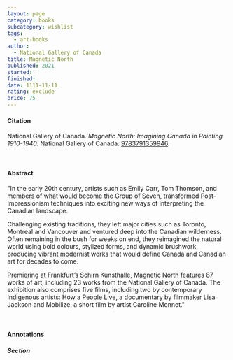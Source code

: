 ```yaml
---
layout: page
category: books
subcategory: wishlist
tags:
  - art-books
author:
  - National Gallery of Canada
title: Magnetic North
published: 2021
started:
finished:
date: 1111-11-11
rating: exclude
price: 75
---
```


#### Citation

National Gallery of Canada. *Magnetic North: Imagining Canada in Painting 1910-1940.* National Gallery of Canada. [9783791359946](https://boutique.gallery.ca/products/magnetic-north-imagining-canada-in-painting-1910-1940-english).

<br>

#### Abstract

"In the early 20th century, artists such as Emily Carr, Tom Thomson, and members of what would become the Group of Seven, transformed Post-Impressionism techniques into exciting new ways of interpreting the Canadian landscape.

Challenging existing traditions, they left major cities such as Toronto, Montreal and Vancouver and ventured deep into the Canadian wilderness. Often remaining in the bush for weeks on end, they reimagined the natural world using bold colours, stylized forms, and dynamic brushwork, producing vibrant modernist works that would define Canada and Canadian art for decades to come.

Premiering at Frankfurt’s Schirn Kunsthalle, Magnetic North features 87 works of art, including 23 works from the National Gallery of Canada. The exhibition also comprises five films, including two by contemporary Indigenous artists: How a People Live, a documentary by filmmaker Lisa Jackson and Mobilize, a short film by artist Caroline Monnet."

<br>

#### Annotations

##### Section
